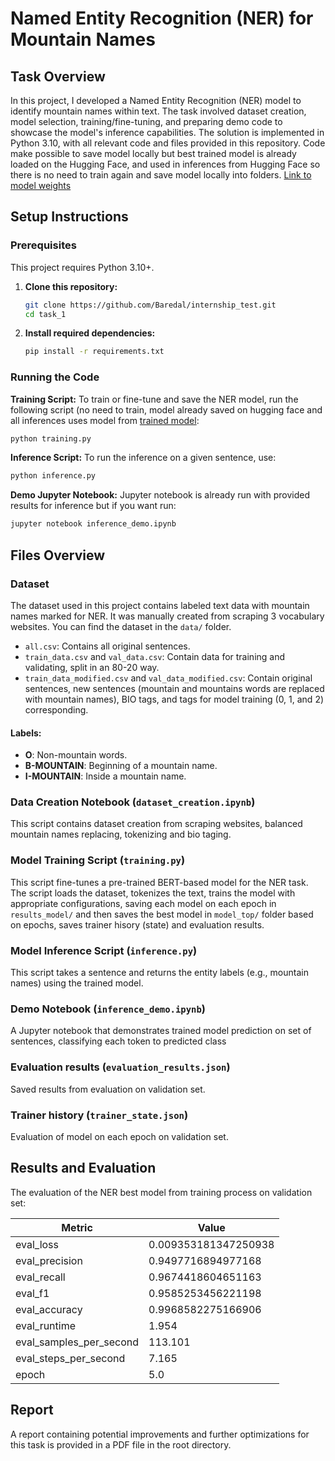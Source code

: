# Named Entity Recognition (NER) for Mountain Names

## Task Overview
In this project, I developed a Named Entity Recognition (NER) model to identify mountain names within text. The task involved dataset creation, model selection, training/fine-tuning, and preparing demo code to showcase the model's inference capabilities. The solution is implemented in Python 3.10, with all relevant code and files provided in this repository. Code make possible to save model locally but best trained model is already loaded on the Hugging Face, and used in inferences from Hugging Face so there is no need to train again and save model locally into folders. [Link to model weights](https://huggingface.co/Darebal/mountain-names-ner/tree/main)

## Setup Instructions

### Prerequisites

This project requires Python 3.10+.

1. **Clone this repository:**
   ```bash
   git clone https://github.com/Baredal/internship_test.git
   cd task_1
   
2. **Install required dependencies:**
   ```bash
   pip install -r requirements.txt

### Running the Code
**Training Script:**
To train or fine-tune and save the NER model, run the following script (no need to train, model already saved on hugging face and all inferences uses model from [trained model](https://huggingface.co/Darebal/mountain-names-ner):
```bash
python training.py
```

**Inference Script:**
To run the inference on a given sentence, use:
```bash
python inference.py
```

**Demo Jupyter Notebook:**
Jupyter notebook is already run with provided results for inference but if you want run:
```bash
jupyter notebook inference_demo.ipynb
```
## Files Overview
### Dataset
The dataset used in this project contains labeled text data with mountain names marked for NER. It was manually created from scraping 3 vocabulary websites. You can find the dataset in the `data/` folder.

- `all.csv`: Contains all original sentences.
- `train_data.csv` and `val_data.csv`: Contain data for training and validating, split in an 80-20 way.
- `train_data_modified.csv` and `val_data_modified.csv`: Contain original sentences, new sentences (mountain and mountains words are replaced with mountain names), BIO tags, and tags for model training (0, 1, and 2) corresponding.

#### Labels:
- **O**: Non-mountain words.
- **B-MOUNTAIN**: Beginning of a mountain name.
- **I-MOUNTAIN**: Inside a mountain name.
  
### Data Creation Notebook (`dataset_creation.ipynb`)
This script contains dataset creation from scraping websites, balanced mountain names replacing, tokenizing and bio taging.

### Model Training Script (`training.py`)
This script fine-tunes a pre-trained BERT-based model for the NER task. The script loads the dataset, tokenizes the text, trains the model with appropriate configurations, saving each model on each epoch in `results_model/` and then saves the best model in `model_top/` folder based on epochs, saves trainer hisory (state) and evaluation results.

### Model Inference Script (`inference.py`)
This script takes a sentence and returns the entity labels (e.g., mountain names) using the trained model.

### Demo Notebook (`inference_demo.ipynb`)
A Jupyter notebook that demonstrates trained model prediction on set of sentences, classifying each token to predicted class

### Evaluation results (`evaluation_results.json`)
Saved results from evaluation on validation set.

### Trainer history (`trainer_state.json`)
Evaluation of model on each epoch on validation set.

## Results and Evaluation
The evaluation of the NER best model from training process on validation set:

| Metric                     | Value                     |
|----------------------------|---------------------------|
| eval_loss                  | 0.009353181347250938      |
| eval_precision             | 0.9497716894977168        |
| eval_recall                | 0.9674418604651163        |
| eval_f1                    | 0.9585253456221198        |
| eval_accuracy              | 0.9968582275166906        |
| eval_runtime               | 1.954                     |
| eval_samples_per_second    | 113.101                   |
| eval_steps_per_second      | 7.165                     |
| epoch                      | 5.0                       |


## Report
A report containing potential improvements and further optimizations for this task is provided in a PDF file in the root directory.


